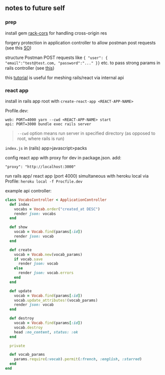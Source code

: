 ## notes to future self

### prep
install gem [rack-cors](https://github.com/cyu/rack-cors) for handling cross-origin res

forgery protection in application controller to allow postman post requests (see this [SO](https://stackoverflow.com/questions/41619177/actioncontroller-invalidauthenticitytoken-in-apiv1userscontrollercreate))

structure Postman POST requests like ```{ "user": { "email":"test@test.com, "password":"..." }}``` etc. to pass strong params in rails controller (see [this](https://medium.com/@spaquet/testing-rails-5-api-with-postman-36f1e79dc4d))

this [tutorial](https://medium.com/@pamit/todo-list-building-a-react-app-with-rails-api-7a3027907665) is useful for meshing rails/react via internal api

### react app

install in rails app root with 
`create-react-app <REACT-APP-NAME>`

Profile.dev: 
```
web: PORT=4000 yarn --cwd <REACT-APP-NAME> start
api: PORT=3000 bundle exec rails server
```
> `--cwd` option means run server in specified directory (as opposed to root, where rails is run)

`index.js` in (rails) app>javascript>packs

config react app with proxy for dev in package.json. add:
```
"proxy": "http://localhost:3000"
```

run rails app/ react app (port 4000) simultaneous with heroku local via Profile:
`heroku local -f Procfile.dev`

example api controller:

```ruby
class VocabsController < ApplicationController
  def index
    vocabs = Vocab.order("created_at DESC")
    render json: vocabs
  end

  def show
    vocab = Vocab.find(params[:id])
    render json: vocab
  end

  def create
    vocab = Vocab.new(vocab_params)
    if vocab.save
      render json: vocab
    else
      render json: vocab.errors
    end
  end

  def update
    vocab = Vocab.find(params[:id])
    vocab.update_attributes!(vocab_params)
    render json: vocab
  end

  def destroy
    vocab = Vocab.find(params[:id])
    vocab.destroy
    head :no_content, status: :ok
  end

  private

  def vocab_params
    params.require(:vocab).permit(:french, :english, :starred)
  end
end

```



